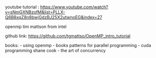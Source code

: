 youtube tutorial : https://www.youtube.com/watch?v=sNmGXNBzofM&list=PLLX-Q6B8xqZ8n8bwjGdzBJ25X2utwnoEG&index=27

openmp tim mattson from intel

github link: https://github.com/tgmattso/OpenMP_intro_tutorial

books:
    - using openmp
    - books patterns for parallel programming
    - cuda programming shane cook 
    - the art of concurrency